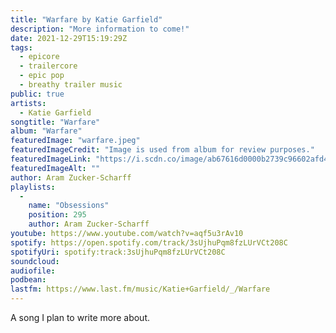 ```yaml
---
title: "Warfare by Katie Garfield"
description: "More information to come!"
date: 2021-12-29T15:19:29Z
tags:
  - epicore
  - trailercore
  - epic pop
  - breathy trailer music
public: true
artists:
  - Katie Garfield
songtitle: "Warfare"
album: "Warfare"
featuredImage: "warfare.jpeg"
featuredImageCredit: "Image is used from album for review purposes."
featuredImageLink: "https://i.scdn.co/image/ab67616d0000b2739c96602afd48742f988e363d"
featuredImageAlt: ""
author: Aram Zucker-Scharff
playlists:
  -
    name: "Obsessions"
    position: 295
    author: Aram Zucker-Scharff
youtube: https://www.youtube.com/watch?v=aqf5u3rAv10
spotify: https://open.spotify.com/track/3sUjhuPqm8fzLUrVCt208C
spotifyUri: spotify:track:3sUjhuPqm8fzLUrVCt208C
soundcloud:
audiofile:
podbean:
lastfm: https://www.last.fm/music/Katie+Garfield/_/Warfare
---
```


A song I plan to write more about.
		